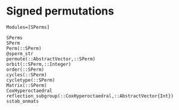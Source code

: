 # Signed permutations
```@index
Modules=[SPerms]
```
```@docs
SPerms
SPerm
Perm(::SPerm)
@sperm_str
permute(::AbstractVector,::SPerm)
orbit(::SPerm,::Integer)
order(::SPerm)
cycles(::SPerm)
cycletype(::SPerm)
Matrix(::SPerm)
CoxHyperoctaedral
reflection_subgroup(::CoxHyperoctaedral,::AbstractVector{Int})
sstab_onmats
```
